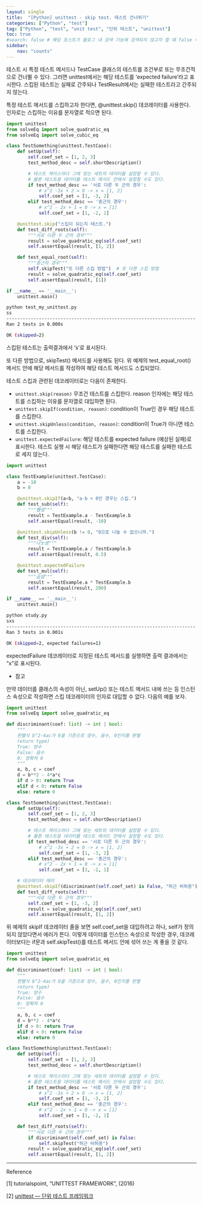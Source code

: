 ```yaml
---
layout: single
title:  "[Python] unittest - skip test. 테스트 건너뛰기"
categories: ["Python", "test"]
tag: ["Python", "test", "unit test", "단위 테스트", "unittest"]
toc: true
#search: false # 해당 포스트가 블로그 내 검색 기능에 검색되지 않고자 할 때 false 사용.
sidebar:
    nav: "counts"
---
```

테스트 시 특정 테스트 메서드나 TestCase 클래스의 테스트를 조건부로 또는 무조건적으로 건너뛸 수 있다. 그러면 unittest에서는 해당 테스트를 ‘expected failure’라고 표시한다. 스킵된 테스트는 실패로 간주되나 TestResult에서는 실패한 테스트라고 간주되지 않는다. 

특정 테스트 메서드를 스킵하고자 한다면, @unittest.skip() 데코레이터를 사용한다. 인자로는 스킵하는 이유를 문자열로 적으면 된다.

```python
import unittest
from solveEq import solve_quadratic_eq
from solveEq import solve_cubic_eq

class TestSomething(unittest.TestCase):
    def setUp(self):
        self.coef_set = [1, 2, 3]
        test_method_desc = self.shortDescription()

        # 테스트 케이스마다 그에 맞는 세트의 데이터를 설정할 수 있다.
        # 물론 테스트용 데이터를 테스트 메서드 안에서 설정할 수도 있다.
        if test_method_desc == '서로 다른 두 근의 경우':
            # x^2 -3x + 2 = 0 -> x = [1, 2]
            self.coef_set = [1, -3, 2]
        elif test_method_desc == '중근의 경우':
            # x^2 - 2x + 1 = 0 -> x = [1]
            self.coef_set = [1, -2, 1]

    @unittest.skip("스킵이 되는지 테스트.")
    def test_diff_roots(self):
        """서로 다른 두 근의 경우"""
        result = solve_quadratic_eq(self.coef_set)
        self.assertEqual(result, [1, 2])

    def test_equal_root(self):
        """중근의 경우"""
        self.skipTest("또 다른 스킵 방법")  # 또 다른 스킵 방법
        result = solve_quadratic_eq(self.coef_set)
        self.assertEqual(result, [1])

if __name__ == '__main__':
    unittest.main()
```

```bash
python test_my_unittest.py
ss
----------------------------------------------------------------------
Ran 2 tests in 0.000s

OK (skipped=2)
```

스킵된 테스트는 출력결과에서 ‘s’로 표시된다.

또 다른 방법으로, skipTest() 메서드를 사용해도 된다. 위 예제의 test_equal_root() 메서드 안에 해당 메서드를 작성하여 해당 테스트 메서드도 스킵되었다. 

테스트 스킵과 관련된 데코레이터로는 다음이 존재한다.

- `unittest.skip(reason)`
무조건 테스트를 스킵한다. reason 인자에는 해당 테스트를 스킵하는 이유를 문자열로 대입하면 된다.
- `unittest.skipIf(condition, reason)`: condition이 True인 경우 해당 테스트를 스킵한다.
- `unittest.skipUnless(condition, reason)`: condition이 True가 아니면 테스트를 스킵한다.
- `unittest.expectedFailure`: 해당 테스트를 expected failure (예상된 실패)로 표시한다. 테스트 실행 시 해당 테스트가 실패한다면 해당 테스트를 실패한 테스트로 세지 않는다.

```python
import unittest

class TestExample(unittest.TestCase):
    a = -10
    b = 0

    @unittest.skipIf(a<b, "a-b < 0인 경우는 스킵.")
    def test_sub(self):
        """뺄셈"""
        result = TestExample.a - TestExample.b
        self.assertEqual(result, -10)

    @unittest.skipUnless(b != 0, "0으로 나눌 수 없으니까.")
    def test_div(self):
        """나눗셈"""
        result = TestExample.a / TestExample.b
        self.assertEqual(result, 0.5)

    @unittest.expectedFailure
    def test_mul(self):
        """곱셈"""
        result = TestExample.a * TestExample.b
        self.assertEqual(result, 200)

if __name__ == '__main__':
    unittest.main()
```

```bash
python study.py
sxs
----------------------------------------------------------------------
Ran 3 tests in 0.001s

OK (skipped=2, expected failures=1)
```

expectedFailure 데코레이터로 지정된 테스트 메서드를 실행하면 출력 결과에서는 “x”로 표시된다. 

- 참고

만약 데이터를 클래스의 속성이 아닌, setUp() 또는 테스트 메서드 내에 쓰는 등 인스턴스 속성으로 작성하면 스킵 데코레이터의 인자로 대입할 수 없다. 다음의 예를 보자.

```python
import unittest
from solveEq import solve_quadratic_eq

def discriminant(coef: list) -> int | bool:
    """
    판별식 b^2-4ac가 0을 기준으로 양수, 음수, 0인지를 판별
    return type)
    True: 양수
    False: 음수
    0: 정확히 0
    """
    a, b, c = coef
    d = b**2 - 4*a*c
    if d > 0: return True
    elif d < 0: return False
    else: return 0

class TestSomething(unittest.TestCase):
    def setUp(self):
        self.coef_set = [1, 2, 3]
        test_method_desc = self.shortDescription()

        # 테스트 케이스마다 그에 맞는 세트의 데이터를 설정할 수 있다.
        # 물론 테스트용 데이터를 테스트 메서드 안에서 설정할 수도 있다.
        if test_method_desc == '서로 다른 두 근의 경우':
            # x^2 -3x + 2 = 0 -> x = [1, 2]
            self.coef_set = [1, -3, 2]
        elif test_method_desc == '중근의 경우':
            # x^2 - 2x + 1 = 0 -> x = [1]
            self.coef_set = [1, -2, 1]

    # 데코레이터 에러
    @unittest.skipIf(discriminant(self.coef_set) is False, "허근 비허용")
    def test_diff_roots(self):
        """서로 다른 두 근의 경우"""
        self.coef_set = [1, -3, 2]
        result = solve_quadratic_eq(self.coef_set)
        self.assertEqual(result, [1, 2])
```

위 예제의 skipIf 데코레이터 줄을 보면 self.coef_set을 대입하려고 하나, self가 정의되지 않았다면서 에러가 뜬다. 이렇게 데이터를 인스턴스 속성으로 작성한 경우, 데코레이터보다는 if문과 self.skipTest()를 테스트 메서드 안에 섞어 쓰는 게 좋을 것 같다.

```python
import unittest
from solveEq import solve_quadratic_eq

def discriminant(coef: list) -> int | bool:
    """
    판별식 b^2-4ac가 0을 기준으로 양수, 음수, 0인지를 판별
    return type)
    True: 양수
    False: 음수
    0: 정확히 0
    """
    a, b, c = coef
    d = b**2 - 4*a*c
    if d > 0: return True
    elif d < 0: return False
    else: return 0

class TestSomething(unittest.TestCase):
    def setUp(self):
        self.coef_set = [1, 2, 3]
        test_method_desc = self.shortDescription()

        # 테스트 케이스마다 그에 맞는 세트의 데이터를 설정할 수 있다.
        # 물론 테스트용 데이터를 테스트 메서드 안에서 설정할 수도 있다.
        if test_method_desc == '서로 다른 두 근의 경우':
            # x^2 -3x + 2 = 0 -> x = [1, 2]
            self.coef_set = [1, -3, 2]
        elif test_method_desc == '중근의 경우':
            # x^2 - 2x + 1 = 0 -> x = [1]
            self.coef_set = [1, -2, 1]

    def test_diff_roots(self):
        """서로 다른 두 근의 경우"""
        if discriminant(self.coef_set) is False:
            self.skipTest("허근 비허용")
        result = solve_quadratic_eq(self.coef_set)
        self.assertEqual(result, [1, 2])
```

---

Reference

[1] tutorialspoint, “UNITTEST FRAMEWORK”, (2016)

[2] [unittest — 단위 테스트 프레임워크](https://docs.python.org/ko/3/library/unittest.html)